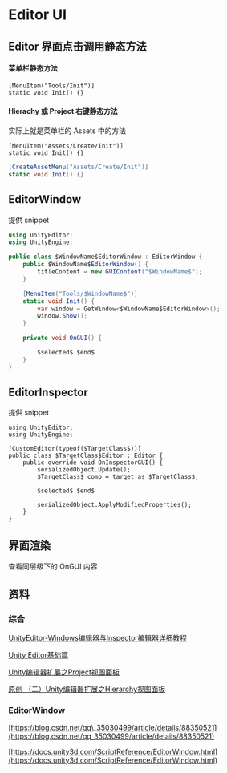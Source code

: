 # Editor UI

## Editor 界面点击调用静态方法

#### 菜单栏静态方法

```text
[MenuItem("Tools/Init")]
static void Init() {}
```

#### Hierachy 或 Project 右键静态方法

实际上就是菜单栏的 Assets 中的方法

```text
[MenuItem("Assets/Create/Init")]
static void Init() {}
```

```c#
[CreateAssetMenu("Assets/Create/Init")]
static void Init() {}
```

## EditorWindow

提供 snippet

```csharp
using UnityEditor;
using UnityEngine;

public class $WindowName$EditorWindow : EditorWindow {
    public $WindowName$EditorWindow() {
        titleContent = new GUIContent("$WindowName$");
    }

    [MenuItem("Tools/$WindowName$")]
    static void Init() {
        var window = GetWindow<$WindowName$EditorWindow>();
        window.Show();
    }

    private void OnGUI() {

        $selected$ $end$
    }
}
```

## EditorInspector

提供 snippet

```text
using UnityEditor;
using UnityEngine;

[CustomEditor(typeof($TargetClass$))]
public class $TargetClass$Editor : Editor {
    public override void OnInspectorGUI() {
        serializedObject.Update();
        $TargetClass$ comp = target as $TargetClass$;

        $selected$ $end$

        serializedObject.ApplyModifiedProperties();
    }
}
```

## 界面渲染

查看同层级下的 OnGUI 内容

## 资料

### 综合

[UnityEditor-Windows编辑器与Inspector编辑器详细教程](https://www.jianshu.com/p/97520d98a1f2)

[Unity Editor基础篇](https://www.jianshu.com/p/8432ad6fac64)

[Unity编辑器扩展之Project视图面板](https://blog.csdn.net/weixin_42540271/article/details/90761102)

[原创 （二）Unity编辑器扩展之Hierarchy视图面板](https://blog.csdn.net/weixin_42540271/article/details/90815480)

### EditorWindow

[https://blog.csdn.net/qq\_35030499/article/details/88350521](https://blog.csdn.net/qq_35030499/article/details/88350521)

[https://docs.unity3d.com/ScriptReference/EditorWindow.html](https://docs.unity3d.com/ScriptReference/EditorWindow.html)
